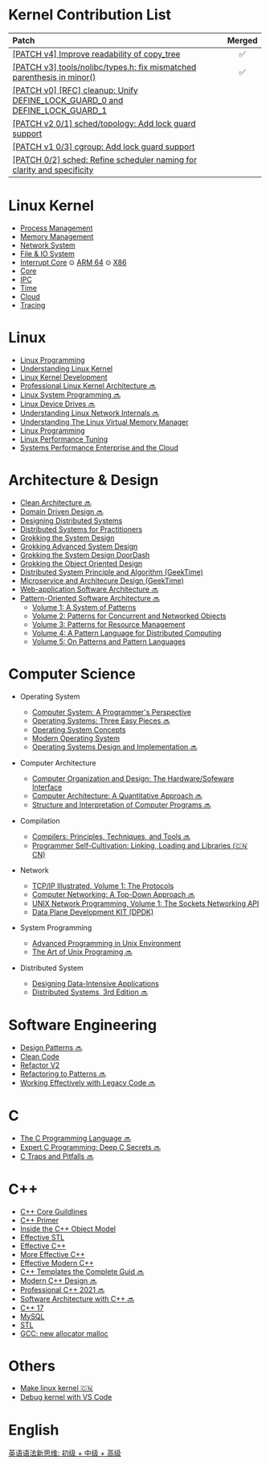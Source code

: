 # Kernel Contribution List

Patch | Merged
 :- | :-:
[[PATCH v4] Improve readability of copy_tree](https://lore.kernel.org/all/20240606173912.99442-1-jemmywong512@gmail.com/) | :white_check_mark:
[[PATCH v3] tools/nolibc/types.h: fix mismatched parenthesis in minor()](https://lore.kernel.org/all/20250411073624.22153-1-jemmywong512@gmail.com/) | :white_check_mark:
[[PATCH v0] [RFC] cleanup: Unify DEFINE_LOCK_GUARD_0 and DEFINE_LOCK_GUARD_1](https://lore.kernel.org/all/20250616111436.665171-1-jemmywong512@gmail.com/) |
[[PATCH v2 0/1] sched/topology: Add lock guard support](https://lore.kernel.org/all/20250613083709.19071-2-jemmywong512@gmail.com/) |
[[PATCH v1 0/3] cgroup: Add lock guard support](https://lore.kernel.org/all/20250606161841.44354-1-jemmywong512@gmail.com/) |
[[PATCH 0/2] sched: Refine scheduler naming for clarity and specificity](https://lore.kernel.org/all/20250219182020.393006-1-jemmywong512@gmail.com/) |

# Linux Kernel

* [Process Management](./linux/linux-proc.md)
* [Memory Management](./linux/linux-mem.md)
* [Network System](./linux/linux-net.md)
* [File & IO System](./linux/linux-file-io.md)
* [Interrupt Core](./linux/linux-intr.md) ⊙ [ARM 64](./linux/linux-intr-arm64.md) ⊙ [X86](./linux/linux-intr-x86.md)
* [Core](./linux/linux-core.md)
* [IPC](./linux/linux-ipc.md)
* [Time](./linux/linux-time.md)
* [Cloud](./linux/linux-cloud.md)
* [Tracing](./linux/linux-trace.md)

# Linux

* [Linux Programming](./linux/linux-programming.md)
* [Understanding Linux Kernel](./linux/understanding-linux-kernel.md)
* [Linux Kernel Development](./linux/linux-kernel-development.md)
* [Professional Linux Kernel Architecture :soon:](./linux/professional-linux-kernel-architecture.md)
* [Linux System Programming :soon:](./linux/linux-system-programming.md)
* [Linux Device Drives :soon:](./linux/linux-device-derives.md)
* [Understanding Linux Network Internals :soon:](./linux/understanding-linux-network-internals.md)
* [Understanding The Linux Virtual Memory Manager](./linux/understanding-the-linux-virtual-memory-manager.md)
* [Linux Programming](./linux/linux-programming.md)
* [Linux Performance Tuning](./linux/linux-performance-tuning.md)
* [Systems Performance Enterprise and the Cloud](./linux/system-performance-enterprise-and-cloud.md)

# Architecture & Design

* [Clean Architecture :soon:]()
* [Domain Driven Design :soon:](./arch/domain-driven-design.md)
* [Designing Distributed Systems](./arch/designing-distributed-systems.md)
* [Distributed Systems for Practitioners](./arch/distributed-systems-for-practitioners.md)
* [Grokking the System Design](./arch/system-design.md)
* [Grokking Advanced System Design](./arch/system-design-advanced.md)
* [Grokking the System Design DoorDash](./arch/system-design-doordash.md)
* [Grokking the Object Oriented Design](./arch/object-oriented-design.md)
* [Distributed System Principle and Algorithm (GeekTime)](./arch/gt-distributed-system-principle-and-algorithm.md)
* [Microservice and Architecure Design (GeekTime)](./arch/gt-microservice-and-architecure-design.md)
* [Web-application Software Architecture :soon:](./arch/web-application-software-architecture.md)
* [Pattern-Oriented Software Architecture :soon:]()
    * [Volume 1: A System of Patterns]()
    * [Volume 2: Patterns for Concurrent and Networked Objects]()
    * [Volume 3: Patterns for Resource Management]()
    * [Volume 4: A Pattern Language for Distributed Computing]()
    * [Volume 5: On Patterns and Pattern Languages]()

# Computer Science

* Operating System
    * [Computer System: A Programmer's Perspective](./cs/computer-system-a-programmers-perspective.md)
    * [Operating Systems: Three Easy Pieces :soon:]()
    * [Operating System Concepts](./cs/operating-system-concepts.md)
    * [Modern Operating System](./cs/modern-operating-system.md)
    * [Operating Systems Design and Implementation :soon:](./cs/computer-system-design-implementation.md)

* Computer Architecture
    * [Computer Organization and Design: The Hardware/Sofeware Interface](./cs/computer-organization-and-design.md)
    * [Computer Architecture: A Quantitative Approach :soon:](./cs/computer-architecture.md)
    * [Structure and Interpretation of Computer Programs :soon:](./cs/structure-and-interpretation-of-computer-programs.md)

* Compilation
    * [Compilers: Principles, Techniques, and Tools :soon:](./cs/compilers-crinciples-techniques-and-tools.md)
    * [Programmer Self-Cultivation: Linking, Loading and Libraries (:cn: CN)](./cs/programmer-self-cultivation-link-load-library.md)

* Network
    * [TCP/IP Illustrated, Volume 1: The Protocols](./cs/tcp-ip-illustrated-volume-1.md)
    * [Computer Networking: A Top-Down Approach :soon:]()
    * [UNIX Network Programming, Volume 1: The Sockets Networking API](./linux/unp.md)
    * [Data Plane Development KIT (DPDK)](./linux/dpdk.md)

* System Programming
    * [Advanced Programming in Unix Environment](./linux/apue.md)
    * [The Art of Unix Programing :soon:](./linux/the-art-of-unix-programing.md)

* Distributed System
    * [Designing Data-Intensive Applications](./arch/designing-data-intensive-applications.md)
    * [Distributed Systems, 3rd Edition :soon:](https://www.distributed-systems.net/index.php/books/ds3/)

# Software Engineering

* [Design Patterns :soon:](./se/design-patterns.md)
* [Clean Code](./se/clean-code.md)
* [Refactor V2](./se/refactoring-2.md)
* [Refactoring to Patterns :soon:](./se/refactoring-to-patterns.md)
* [Working Effectively with Legacy Code :soon:](./se/working-effectively-with-legacy-code.md)

# C

* [The C Programming Language :soon:](./c/the-c-programming-language.md)
* [Expert C Programming: Deep C Secrets :soon:](./c/expert-c-programming.md)
* [C Traps and Pitfalls :soon:](./c/c-traps-and-pitfalls.md)

# C++

* [C++ Core Guildlines](./cpp/cpp-core-guidelines.md)
* [C++ Primer](./cpp/cpp-primer.md)
* [Inside the C++ Object Model](./cpp/inside-the-cpp-object-model.md)
* [Effective STL](./cpp/effective-stl.md)
* [Effective C++](./cpp/effective-cpp.md)
* [More Effective C++](./cpp/more-effective-cpp.md)
* [Effective Modern C++](./cpp/effective-modern-cpp.md)
* [C++ Templates the Complete Guid :soon:](./cpp/cpp-templates-the-complete-guid.md)
* [Modern C++ Design :soon:](./cpp/modern-cpp-design.md)
* [Professional C++ 2021 :soon:]()
* [Software Architecture with C++ :soon:]()
* [C++ 17](./cpp/cpp17.md)
* [MySQL](./cpp/mysql.txt)
* [STL](./cpp/stl.txt)
* [GCC: new allocator malloc](https://github.com/Jemmy512/software-engineer/blob/master/OpenSource/new-allocator-malloc.md)

# Others

* [Make linux kernel :cn:](./make-kernel.md)
* [Debug kernel with VS Code](./linux/vscode-debug-kernel.md)

# English

[英语语法新思维: 初级 + 中级 + 高级](./eng/new-perspective-grammar.md)
